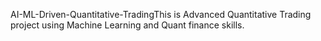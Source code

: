 AI-ML-Driven-Quantitative-TradingThis is Advanced Quantitative Trading project using Machine Learning and Quant finance skills. 
